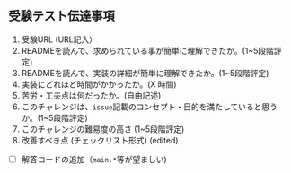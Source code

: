 ## 受験テスト伝達事項

1. 受験URL (URL記入）
2. READMEを読んで、求められている事が簡単に理解できたか。(1~5段階評定)
3. READMEを読んで、実装の詳細が簡単に理解できたか。(1~5段階評定)
4. 実装にどれほど時間がかかったか。(X 時間)
5. 苦労・工夫点は何だったか。(自由記述)
6. このチャレンジは、`issue`記載のコンセプト・目的を満たしていると思うか。(1~5段階評定)
7. このチャレンジの難易度の高さ (1~5段階評定)
8. 改善すべき点 (チェックリスト形式) (edited)
- [ ] 解答コードの追加（`main.*`等が望ましい)

<!--
例：
1. 受験URL (URL記入）
 - https://code-develop.herokuapp.com/urlexams/59edd6e7-e575-4e46-9c03-0c1f0b932f06
2. READMEを読んで、求められている事が簡単に理解できたか。(1~5段階評定)
 - 5点
 - 問題の意味は誰にでも理解できると思います。
3. READMEを読んで、実装の詳細が簡単に理解できたか。(1~5段階評定)
 - 4点
 - 僕がcodecheckに慣れてしまっているので、正しい判断ができているかは少々疑問です。
4. 実装にどれほど時間がかかったか。(X 時間)
 - 7時間
5. 苦労・工夫点は何だったか。(自由記述)
 - アルゴリズムをコードに落とし込むところで複雑に考えすぎてしまい、回答に時間がかかってしまった。
 - パズルのピースを交換した回数の偶奇と、空きマスの右下からの距離の偶奇が一致していればパズルを解くことができる。
 - ピースを交換した回数を求めるところで行列の計算をしようとしていたが、そんなことをする必要はなかった。
6. 当チャレンジの実装は、`issue`記載のコンセプトを満たしていると思うか (1~5段階評定)
 - コンセプトが書かれていないようです
7. このチャレンジの難易度の高さ (1~5段階評定)
 - 3
 - 比較対象がないので適当に3としました。
8. 改善すべき点 (チェックリスト形式)
- チャレンジとして完成していると思います。改善点は特にありません。
-->
